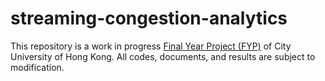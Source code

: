 # streaming-congestion-analytics
This repository is a work in progress [Final Year Project (FYP)](http://www.cityu.edu.hk/catalogue/ug/201617/course/CS4514.htm) of City University of Hong Kong. All codes, documents, and results are subject to modification.
